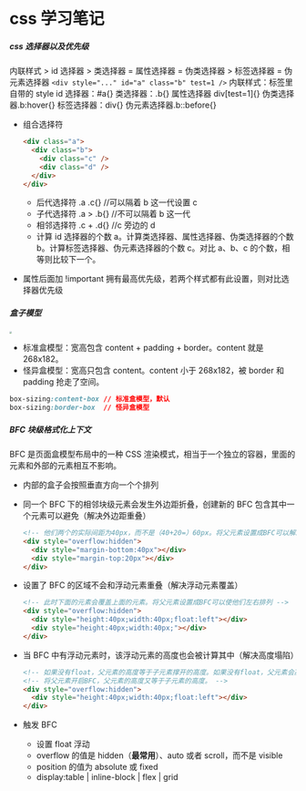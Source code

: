 # css 学习笔记

##### css 选择器以及优先级

内联样式 > id 选择器 > 类选择器 = 属性选择器 = 伪类选择器 > 标签选择器 = 伪元素选择器
`<div style="..." id="a" class="b" test=1 />`
内联样式：标签里自带的 style
id 选择器：#a{}
类选择器：.b{} 属性选择器 div[test=1]{} 伪类选择器.b:hover{}
标签选择器：div{} 伪元素选择器.b::before{}

- 组合选择符

  ```html
  <div class="a">
    <div class="b">
      <div class="c" />
      <div class="d" />
    </div>
  </div>
  ```

  - 后代选择符 .a .c{} //可以隔着 b 这一代设置 c
  - 子代选择符 .a > .b{} //不可以隔着 b 这一代
  - 相邻选择符 .c + .d{} //c 旁边的 d
  - 计算 id 选择器的个数 a。计算类选择器、属性选择器、伪类选择器的个数 b。计算标签选择器、伪元素选择器的个数 c。对比 a、b、c 的个数，相等则比较下一个。

- 属性后面加 !important 拥有最高优先级，若两个样式都有此设置，则对比选择器优先级

##### 盒子模型

<image src="images/2024-03-15-18-03-22.png" style="zoom:25%;" />

- 标准盒模型：宽高包含 content + padding + border。content 就是 268x182。
- 怪异盒模型：宽高只包含 content。content 小于 268x182，被 border 和 padding 抢走了空间。

```css
box-sizing:content-box // 标准盒模型，默认
box-sizing:border-box  // 怪异盒模型
```

##### BFC 块级格式化上下文

BFC 是页面盒模型布局中的一种 CSS 渲染模式，相当于一个独立的容器，里面的元素和外部的元素相互不影响。

- 内部的盒子会按照垂直方向一个个排列
- 同一个 BFC 下的相邻块级元素会发生外边距折叠，创建新的 BFC 包含其中一个元素可以避免（解决外边距重叠）

  ```html
  <!-- 他们两个的实际间距为40px，而不是（40+20=）60px。将父元素设置成BFC可以解决这一问题 -->
  <div style="overflow:hidden">
    <div style="margin-bottom:40px"></div>
    <div style="margin-top:20px"></div>
  </div>
  ```

- 设置了 BFC 的区域不会和浮动元素重叠（解决浮动元素覆盖）
  ```html
  <!-- 此时下面的元素会覆盖上面的元素。将父元素设置成BFC可以使他们左右排列 -->
  <div style="overflow:hidden">
    <div style="height:40px;width:40px;float:left"></div>
    <div style="height:40px;width:40px;"></div>
  </div>
  ```
- 当 BFC 中有浮动元素时，该浮动元素的高度也会被计算其中（解决高度塌陷）
  ```html
  <!-- 如果没有float，父元素的高度等于子元素撑开的高度。如果没有float，父元素会高度为0 -->
  <!-- 将父元素开启BFC，父元素的高度又等于子元素的高度。 -->
  <div style="overflow:hidden">
    <div style="height:40px;width:40px;float:left"></div>
  </div>
  ```
- 触发 BFC
  - 设置 float 浮动
  - overflow 的值是 hidden（**最常用**）、auto 或者 scroll，而不是 visible
  - position 的值为 absolute 或 fixed
  - display:table | inline-block | flex | grid
